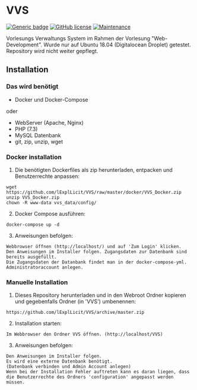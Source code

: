 # VVS
[![Generic badge](https://img.shields.io/badge/Version-1.0-green.svg)](#) [![GitHub license](https://img.shields.io/github/license/Naereen/StrapDown.js.svg)](https://github.com/lExplLicit/VVS/blob/master/LICENCE) [![Maintenance](https://img.shields.io/badge/Maintained%3F-no-red.svg)](https://github.com/lExplLicit/VVS)

Vorlesungs Verwaltungs System im Rahmen der Vorlesung "Web-Development".
Wurde nur auf Ubuntu 18.04 (Digitalocean Droplet) getestet. Repository wird nicht weiter gepflegt.

## Installation

### Das wird benötigt

* Docker und Docker-Compose

oder

* WebServer (Apache, Nginx)
* PHP (7.3)
* MySQL Datenbank
* git, zip, unzip, wget

### Docker installation

1. Die benötigten Dockerfiles als zip herunterladen, entpacken und Benutzerrechte anpassen:
```console
wget https://github.com/lExplLicit/VVS/raw/master/docker/VVS_Docker.zip
unzip VVS_Docker.zip
chown -R www-data vvs_data/config/
```
2. Docker Compose ausführen:
```console
docker-compose up -d
```
3. Anweisungen befolgen:
```console
Webbrowser öffnen (http://localhost/) und auf 'Zum Login' klicken.
Den Anweisungen im Installer folgen. Zugangsdaten zur Datenbank sind bereits ausgefüllt.
Die Zugangsdaten der Datanbank findet man in der docker-compose-yml.
Administratoraccount anlegen.
```
### Manuelle Installation

1. Dieses Repository herunterladen und in den Webroot Ordner kopieren und gegebenfalls Ordner (in 'VVS') umbenennen:
```console
https://github.com/lExplLicit/VVS/archive/master.zip
```
2. Installation starten:
```console
Im Webbrowser den Ordner VVS öffnen. (http://localhost/VVS)
```
3. Anweisungen befolgen:
```console
Den Anweisungen im Installer folgen.
Es wird eine externe Datenbank benötigt.
(Datenbank verbinden und Admin Account anlegen)
Wenn bei der Installation Fehler auftreten kann es daran liegen, dass die Benutzerrechte des Ordners 'configuration' angepasst werden müssen.
```



